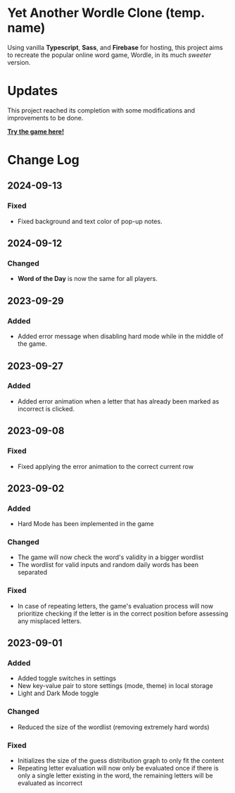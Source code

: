 # Yet Another Wordle Clone (temp. name)

Using vanilla **Typescript**, **Sass**, and **Firebase** for hosting, this project aims to recreate the popular online word game, Wordle, in its much _sweeter_ version.

# Updates

This project reached its completion with some modifications and improvements to be done.

**[Try the game here!](https://yet-another-wordle-clone.web.app/)**

# Change Log

## 2024-09-13

### Fixed

- Fixed background and text color of pop-up notes.

## 2024-09-12

### Changed

- **Word of the Day** is now the same for all players.

## 2023-09-29

### Added

- Added error message when disabling hard mode while in the middle of the game.

## 2023-09-27

### Added

- Added error animation when a letter that has already been marked as incorrect is clicked.

## 2023-09-08

### Fixed

-   Fixed applying the error animation to the correct current row

## 2023-09-02

### Added

-   Hard Mode has been implemented in the game

### Changed

-   The game will now check the word's validity in a bigger wordlist
-   The wordlist for valid inputs and random daily words has been separated

### Fixed

-   In case of repeating letters, the game's evaluation process will now prioritize checking if the letter is in the correct position before assessing any misplaced letters.

## 2023-09-01

### Added

-   Added toggle switches in settings
-   New key-value pair to store settings (mode, theme) in local storage
-   Light and Dark Mode toggle

### Changed

-   Reduced the size of the wordlist (removing extremely hard words)

### Fixed

-   Initializes the size of the guess distribution graph to only fit the content
-   Repeating letter evaluation will now only be evaluated once if there is only a single letter existing in the word, the remaining letters will be evaluated as incorrect

